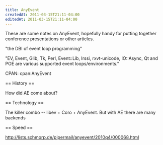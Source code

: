 ```yaml
---
title: AnyEvent
createdAt: 2011-03-15T21:11-04:00
editedAt: 2011-03-15T21:11-04:00
---
```


These are some notes on AnyEvent, hopefully handy for putting together conference presentations or other articles.

"the DBI of event loop programming"

"EV, Event, Glib, Tk, Perl, Event::Lib, Irssi, rxvt-unicode, IO::Async, Qt and POE are various supported event loops/environments."

CPAN: cpan:AnyEvent

== History ==

How did AE come about?

== Technology ==

The killer combo -- libev + Coro + AnyEvent. But with AE there are many backends

== Speed ==

http://lists.schmorp.de/pipermail/anyevent/2010q4/000068.html

